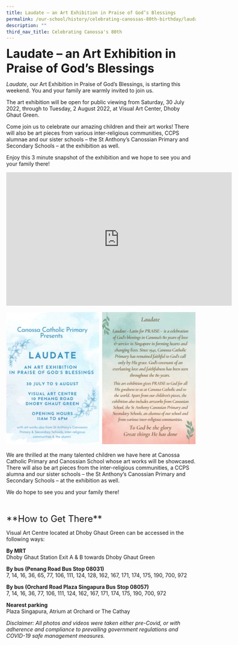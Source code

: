 ```yaml
---
title: Laudate – an Art Exhibition in Praise of God’s Blessings
permalink: /our-school/history/celebrating-canossas-80th-birthday/laudate-exhibition/
description: ""
third_nav_title: Celebrating Canossa's 80th
---
```

**<font size=6>Laudate – an Art Exhibition in Praise of God’s Blessings
</font>**

_Laudate_, our Art Exhibition in Praise of God’s Blessings, is starting this weekend. You and your family are warmly invited to join us.

The art exhibition will be open for public viewing from Saturday, 30 July 2022, through to Tuesday, 2 August 2022, at Visual Art Center, Dhoby Ghaut Green.

Come join us to celebrate our amazing children and their art works! There will also be art pieces from various inter-religious communities, CCPS alumnae and our sister schools – the St Anthony’s Canossian Primary and Secondary Schools – at the exhibition as well.

Enjoy this 3 minute snapshot of the exhibition and we hope to see you and your family there!

<iframe width="600" height="355" src="https://www.youtube.com/embed/rxq53XN_DNc" title="YouTube video player" frameborder="0" allow="accelerometer; autoplay; clipboard-write; encrypted-media; gyroscope; picture-in-picture" allowfullscreen></iframe>

![](/images/History/Laudate%201.png)
<br><br>
We are thrilled at the many talented children we have here at Canossa Catholic Primary and Canossian School whose art works will be showcased. There will also be art pieces from the inter-religious communities, a CCPS alumna and our sister schools – the St Anthony’s Canossian Primary and Secondary Schools – at the exhibition as well.  
  
We do hope to see you and your family there!  
  
  
<br>
<br>
<font size=5>**How to Get There**</font>

  
Visual Art Centre located at Dhoby Ghaut Green can be accessed in the following ways:  
  

**By MRT**
<br>
Dhoby Ghaut Station Exit A & B towards Dhoby Ghaut Green  
  

**By bus (Penang Road Bus Stop 08031)**
<br>
7, 14, 16, 36, 65, 77, 106, 111, 124, 128, 162, 167, 171, 174, 175, 190, 700, 972  
  

**By bus (Orchard Road Plaza Singapura Bus Stop 08057)**
<br>
7, 14, 16, 36, 77, 106, 111, 124, 162, 167, 171, 174, 175, 190, 700, 972  
  

**Nearest parking**<br>
Plaza Singapura, Atrium at Orchard or The Cathay

_Disclaimer: All photos and videos were taken either pre-Covid, or with adherence and compliance to prevailing government regulations and COVID-19 safe management measures._